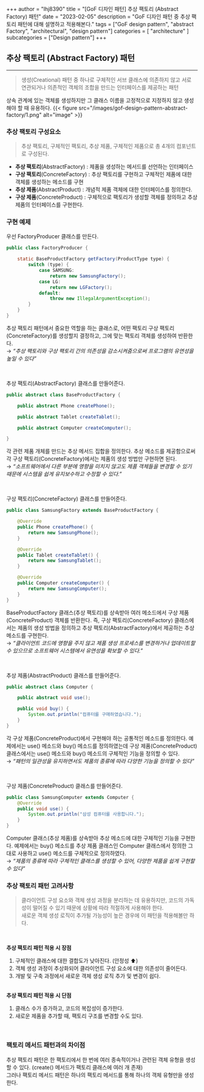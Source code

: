 +++
author = "lhj8390"
title = "[GoF 디자인 패턴] 추상 팩토리 (Abstract Factory) 패턴"
date = "2023-02-05"
description = "GoF 디자인 패턴 중 추상 팩토리 패턴에 대해 설명하고 적용해본다."
tags = ["GoF design pattern", "abstract Factory", "architectural", "design pattern"]
categories = [
    "architecture"
]
subcategories = ["Design pattern"]
+++
## 추상 팩토리 (Abstract Factory) 패턴

---

> <span class="red">생성(Creational) 패턴 중 하나</span>로 구체적인 서브 클래스에 의존하지 않고 서로 연관되거나 의존적인 객체의 조합을 만드는 인터페이스를 제공하는 패턴
> 

상속 관계에 있는 객체를 생성하지만 그 클래스 이름을 고정적으로 지정하지 않고 생성해야 할 때 유용하다.
{{< figure src="/images/gof-design-pattern-abstract-factory/1.png" alt="image" >}}

### 추상 팩토리 구성요소

> 추상 팩토리, 구체적인 팩토리, 추상 제품, 구체적인 제품으로 총 4개의 컴포넌트로 구성된다.
> 
- **추상 팩토리**(AbstractFactory) : 제품을 생성하는 메서드를 선언하는 인터페이스
- **구상 팩토리**(ConcreteFactory) : 추상 팩토리를 구현하고 구체적인 제품에 대한 객체를 생성하는 메소드를 구현
- **추상 제품**(AbstractProduct) : 개념적 제품 객체에 대한 인터페이스를 정의한다.
- **구상 제품**(ConcreteProduct) : 구체적으로 팩토리가 생성할 객체를 정의하고 추상 제품의 인터페이스를 구현한다.

### 구현 예제

우선 FactoryProducer 클래스를 만든다.

```java
public class FactoryProducer {

    static BaseProductFactory getFactory(ProductType type) {
        switch (type) {
            case SAMSUNG:
                return new SamsungFactory();
            case LG:
                return new LGFactory();
            default:
                throw new IllegalArgumentException();
        }
    }
}
```

추상 팩토리 패턴에서 중요한 역할을 하는 클래스로, 어떤 팩토리 구상 팩토리(ConcreteFactory)를 생성할지 결정하고, 그에 맞는 팩토리 객체를 생성하여 반환한다. <br/>
→ *“추상 팩토리와 구상 팩토리 간의 의존성을 감소시켜줌으로써 프로그램의 유연성을 높일 수 있다”*

<br/>

추상 팩토리(AbstractFactory) 클래스를 만들어준다.

```java
public abstract class BaseProductFactory {

    public abstract Phone createPhone();

    public abstract Tablet createTablet();

    public abstract Computer createComputer();

}
```
각 <span class="red">관련 제품 개체를 만드는 추상 메서드 집합을 정의</span>한다. 추상 메소드를 제공함으로써 각 구상 팩토리(ConcreteFactory)에서는 제품의 생성 방법만 구현하면 된다.<br/>
→ *“소프트웨어에서 다른 부분에 영향을 미치지 않고도 제품 객체들을 변경할 수 있기 때문에 시스템을 쉽게 유지보수하고 수정할 수 있다.”*

<br/>

구상 팩토리(ConcreteFactory) 클래스를 만들어준다.

```java
public class SamsungFactory extends BaseProductFactory {

    @Override
    public Phone createPhone() {
        return new SamsungPhone();
    }

    @Override
    public Tablet createTablet() {
        return new SamsungTablet();
    }

    @Override
    public Computer createComputer() {
        return new SamsungComputer();
    }
}
```
BaseProductFactory 클래스(추상 팩토리)를 상속받아 여러 메소드에서 구상 제품(ConcreteProduct) 객체를 반환한다. 즉, 구상 팩토리(ConcreteFactory) 클래스에서는 <span class="red">제품의 생성 방법을 정의하고 추상 팩토리(AbstractFactory)에서 제공하는 추상 메소드를 구현</span>한다.<br/>
→ *“클라이언트 코드에 영향을 주지 않고 제품 생성 프로세스를 변경하거나 업데이트할 수 있으므로 소프트웨어 시스템에서 유연성을 확보할 수 있다.”*


<br/>

추상 제품(AbstractProduct) 클래스를 만들어준다.

```java
public abstract class Computer {

    public abstract void use();

    public void buy() {
        System.out.println("컴퓨터를 구매하였습니다.");
    }
}
```

각 구상 제품(ConcreteProduct)에서 구현해야 하는 <span class="red">공통적인 메소드를 정의</span>한다. 예제에서는 use() 메소드와 buy() 메소드를 정의하였는데 구상 제품(ConcreteProduct) 클래스에서는 use() 메소드와 buy() 메소드의 구체적인 기능을 정의할 수 있다.<br/>
→ *“패턴의 일관성을 유지하면서도 제품의 종류에 따라 다양한 기능을 정의할 수 있다”*

<br/>

구상 제품(ConcreteProduct) 클래스를 만들어준다.

```java
public class SamsungComputer extends Computer {
    @Override
    public void use() {
        System.out.println("삼성 컴퓨터를 사용합니다.");
    }
}
```

Computer 클래스(추상 제품)를 상속받아 <span class="red">추상 메소드에 대한 구체적인 기능을 구현</span>한다. 예제에서는 buy() 메소드를 추상 제품 클래스인 Computer 클래스에서 정의한 그대로 사용하고 use() 메소드를 구체적으로 정의하였다.<br/>
→ *“제품의 종류에 따라 구체적인 클래스를 생성할 수 있어, 다양한 제품을 쉽게 구현할 수 있다”*


### 추상 팩토리 패턴 고려사항

> 클라이언트 구성 요소와 객체 생성 과정을 분리하는 데 유용하지만, 코드의 가독성이 떨어질 수 있기 때문에 상황에 따라 적절하게 사용해야 한다.<br/>
> 새로운 객체 생성 로직이 추가될 가능성이 높은 경우에 이 패턴을 적용해볼만 하다.
> 

<br/>

**추상 팩토리 패턴 적용 시 장점** 
1. 구체적인 클래스에 대한 결합도가 낮아진다. (안정성 ⬆️)
2. 객체 생성 과정이 추상화되어 클라이언트 구성 요소에 대한 의존성이 줄어든다.
3. 개발 및 구축 과정에서 새로운 객체 생성 로직 추가 및 변경이 쉽다.
<br/><br/>

**추상 팩토리 패턴 적용 시 단점**

1. 클래스 수가 증가하고, 코드의 복잡성이 증가한다.
2. 새로운 제품을 추가할 때, 팩토리 구조를 변경할 수도 있다.

<br/>

### 팩토리 메서드 패턴과의 차이점

추상 팩토리 패턴은 한 팩토리에서 한 번에 여러 종속적이거나 관련된 객체 유형을 생성할 수 있다. (create() 메서드가 팩토리 클래스에 여러 개 존재)<br/>
그러나 팩토리 메서드 패턴은 하나의 팩토리 메서드를 통해 하나의 객체 유형만을 생성한다.

<br/>